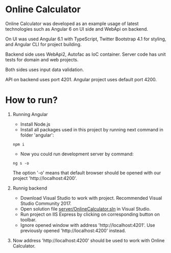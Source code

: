# Online Calculator
Online Calculator was developed as an example usage of latest technologies such as Angular 6 on UI side and WebApi on backend.

On UI was used Angular 6.1 with TypeScript, Twitter Bootstrap 4.1 for styling, and Angular CLI for project building.

Backend side uses WebApi2, Autofac as IoC container. Server code has unit tests for domain and web projects.

Both sides uses input data validation.

API on backend uses port 4201. Angular project uses default port 4200.

# How to run?

1. Running Angular
   - Install Node.js
   - Install all packages used in this project by running next command in folder 'angular':
   ```
   npm i
   ```
   - Now you could run development server by command:
   ```
   ng s -o
   ```
   The option '-o' means that default browser should be opened with our project 'http://localhost:4200'.
   
2. Runnig backend
   - Download Visual Studio to work with project. Recommended Visual Studio Community 2017.
   - Open solution file [server/OnlineCalculator.sln](server/OnlineCalculator.sln) in Visual Studio.
   - Run project on IIS Express by clicking on corresponding button on toolbar.
   - Ignore opened window with address 'http://localhost:4201'. Use previously opened 'http://localhost:4200' instead.

3. Now address 'http://localhost:4200' should be used to work with Online Calculator.
